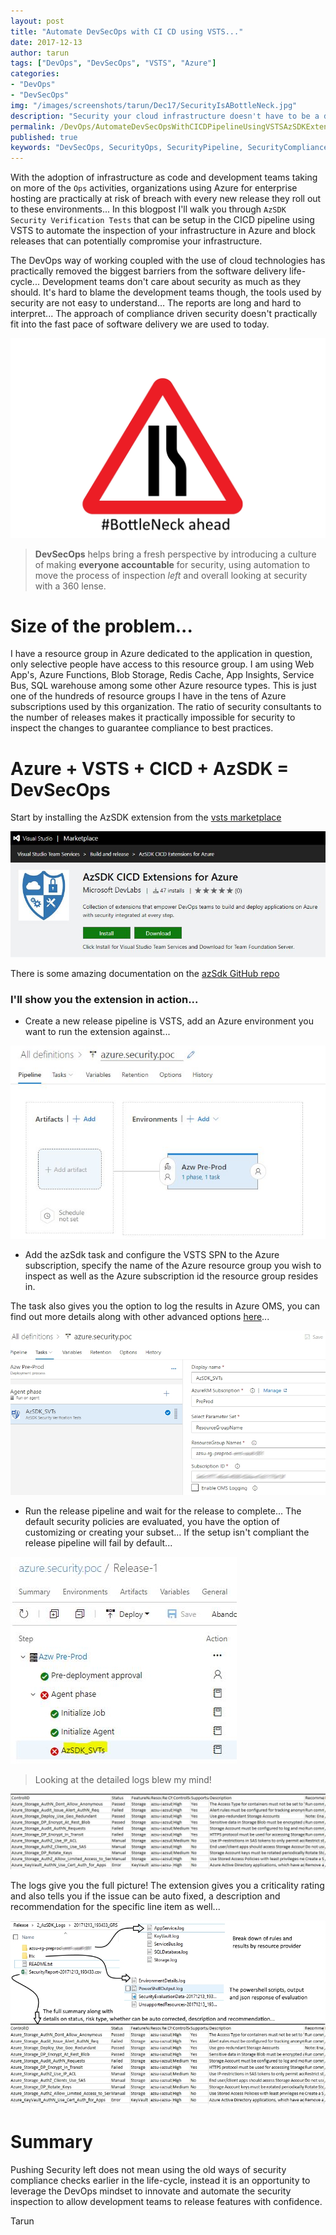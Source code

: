 ```yaml
---
layout: post
title: "Automate DevSecOps with CI CD using VSTS..."
date: 2017-12-13
author: tarun
tags: ["DevOps", "DevSecOps", "VSTS", "Azure"]
categories:
- "DevOps"
- "DevSecOps"
img: "/images/screenshots/tarun/Dec17/SecurityIsABottleNeck.jpg"
description: "Security your cloud infrastructure doesn't have to be a daunting task. Luckily with VSTS and now with Jenkins, it's possible to leverage the CICD pipeline and the open source AzSDK extension to inspect Azure PaaS and Azure IaaS for best practice compliance. It gives you the ability to move from DevOps to DevSecOps and empower your development teams to release features securely at speed."
permalink: /DevOps/AutomateDevSecOpsWithCICDPipelineUsingVSTSAzSDKExtension
published: true
keywords: "DevSecOps, SecurityOps, SecurityPipeline, SecurityCompliance, Security Ops, Ruggid DevOps, Azure IaaS Security, Azure PaaS Security, Azure IaC Security, Azure Security, Azure Infrastructure Security, Azure Security Automation, Cloud Security Automation, Azure Security CI CD, Security CI CD, VSTS CI CD Security, Security CI CD, Security Automation"
---
```

With the adoption of infrastructure as code and development teams taking on more of the `Ops` activities, organizations using Azure for enterprise hosting are practically at risk of breach with every new release they roll out to these environments... In this blogpost I'll walk you through `AzSDK Security Verification Tests` that can be setup in the CICD pipeline using VSTS to automate the inspection of your infrastructure in Azure and block releases that can potentially compromise your infrastructure.      
<!--more-->
The DevOps way of working coupled with the use of cloud technologies has practically removed the biggest barriers from the software delivery life-cycle... Development teams don't care about security as much as they should. It's hard to blame the development teams though, the tools used by security are not easy to understand… The reports are long and hard to interpret... The approach of compliance driven security doesn't practically fit into the fast pace of software delivery we are used to today. 

![Security is a bottleneck in DevOps](/images/screenshots/tarun/Dec17/SecurityIsABottlneckInDevOps.jpg)

> **DevSecOps** helps bring a fresh perspective by introducing a culture of making __everyone accountable__ for security, using automation to move the process of inspection _left_ and overall looking at security with a 360 lense.

# Size of the problem...
I have a resource group in Azure dedicated to the application in question, only selective people have access to this resource group. I am using Web App's, Azure Functions, Blob Storage, Redis Cache, App Insights, Service Bus, SQL warehouse among some other Azure resource types. This is just one of the hundreds of resource groups I have in the tens of Azure subscriptions used by this organization. The ratio of security consultants to the number of releases makes it practically impossible for security to inspect the changes to guarantee compliance to best practices. 

# Azure + VSTS + CICD + AzSDK = DevSecOps 
Start by installing the AzSDK extension from the [vsts marketplace](https://marketplace.visualstudio.com/items?itemName=azsdktm.AzSDK-task)

![AzSDK VSTS Marketplace](/images/screenshots/tarun/Dec17/AzSdk-Marketplace.jpg)

There is some amazing documentation on the [azSdk GitHub repo](https://github.com/azsdk/azsdk-docs/blob/master/03-Security-In-CICD/Readme.md#security-verification-tests-svts-in-VSTS-pipeline)

### I'll show you the extension in action... 

+ Create a new release pipeline is VSTS, add an Azure environment you want to run the extension against... 

![AzSDK VSTS - New Release Pipeline](/images/screenshots/tarun/Dec17/AzSdk-VstsReleasePipelineNewEnv.jpg)

+ Add the azSdk task and configure the VSTS SPN to the Azure subscription, specify the name of the Azure resource group you wish to inspect as well as the Azure subscription id the resource group resides in. 

The task also gives you the option to log the results in Azure OMS, you can find out more details along with other advanced options [here](https://github.com/azsdk/azsdk-docs/blob/master/03-Security-In-CICD/Readme.md#enable-azsdk-extension-for-your-vsts)... 

![AzSDK VSTS - AzSDK Task Configuration Example](/images/screenshots/tarun/Dec17/AzSdk-VstsRmTaskConfigurationExample.jpg)

+ Run the release pipeline and wait for the release to complete... The default security policies are evaluated, you have the option of customizing or creating your subset... If the setup isn't compliant the release pipeline will fail by default... 

![AzSDK VSTS - AzSDK Task Configuration Example](/images/screenshots/tarun/Dec17/AzSdk-NonCompliantSetup.jpg)

> Looking at the detailed logs blew my mind! 

![AzSDK VSTS - AzSDK Analysis Results](/images/screenshots/tarun/Dec17/AzSdk-ResultsCsv.jpg)

The logs give you the full picture! The extension gives you a criticality rating and also tells you if the issue can be auto fixed, a description and recommendation for the specific line item as well... 

![AzSDK VSTS - AzSDK Analysis Results](/images/screenshots/tarun/Dec17/azSdk-FullAnalysis.jpg)

# Summary 
Pushing Security left does not mean using the old ways of security compliance checks earlier in the life-cycle, instead it is an opportunity to leverage the DevOps mindset to innovate and automate the security inspection to allow development teams to release features with confidence.  

Tarun   



